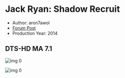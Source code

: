 # Jack Ryan: Shadow Recruit

* Author: aron7awol
* [Forum Post](https://www.avsforum.com/threads/bass-eq-for-filtered-movies.2995212/post-56733146)
* Production Year: 2014

## DTS-HD MA 7.1

![img 0](https://fanart.tv/fanart/movies/137094/moviethumb/jack-ryan-shadow-recruit-536e67e50e18f.jpg)

![img 0](https://i.imgur.com/XXlLhRR.png)

